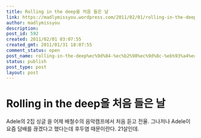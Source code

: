 ```yaml
---
title: Rolling in the deep을 처음 들은 날
link: https://madlymissyou.wordpress.com/2011/02/01/rolling-in-the-deep%ec%9d%84-%ec%b2%98%ec%9d%8c-%eb%93%a4%ec%9d%80-%eb%82%a0/
author: madlymissyou
description: 
post_id: 592
created: 2011/02/01 03:07:55
created_gmt: 2011/01/31 18:07:55
comment_status: open
post_name: rolling-in-the-deep%ec%9d%84-%ec%b2%98%ec%9d%8c-%eb%93%a4%ec%9d%80-%eb%82%a0
status: publish
post_type: post
layout: post
---
```


# Rolling in the deep을 처음 들은 날

Adele의 2집 싱글 <Rolling in the Deep>을 어제 배철수의 음악캠프에서 처음 듣고 전율. 그나저나 Adele이 요즘 담배를 끊겠다고 했다는데 후두염 때문이란다. 21살인데.
